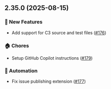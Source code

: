 ## 2.35.0 (2025-08-15)

### 🚀 New Features
- Add support for C3 source and test files ([#176](https://github.com/cadamsdev/vscode-jetbrains-icon-theme/pull/176))

### 🏠 Chores
- Setup GitHub Copilot instructions ([#179](https://github.com/cadamsdev/vscode-jetbrains-icon-theme/pull/179))

### 🤖 Automation
- Fix issue publishing extension ([#177](https://github.com/cadamsdev/vscode-jetbrains-icon-theme/pull/177))


